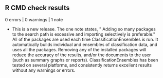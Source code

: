 ## R CMD check results

0 errors | 0 warnings | 1 note

* This is a new release.
The one note states, " Adding so many packages to the search path is excessive and importing
  selectively is preferable."
All of the packages are used each time ClassificationEnsembles is run. It automatically builds individual and ensembles of classification data, and uses all the packages. Removing any of the installed packages will reduce the accuracy of the results, and/or the documents to the user (such as summary graphs or reports). ClassificationEnsembles has been tested on several platforms, and consistently returns excellent results without any warnings or errors.
